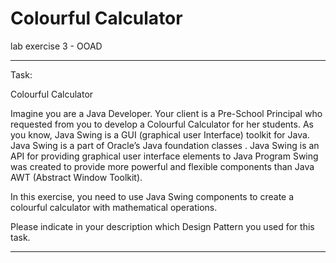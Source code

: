 # Colourful Calculator
lab exercise 3 - OOAD

------------

Task:

Colourful Calculator

Imagine you are a Java Developer. Your client is a Pre-School Principal who requested from you to develop a Colourful Calculator for her students. As you know, Java Swing is a GUI (graphical user Interface)  toolkit for Java. Java Swing is a part of Oracle’s Java foundation classes . Java Swing is an API for providing graphical user interface elements to Java Program Swing was created to provide more powerful and flexible components than Java AWT (Abstract Window Toolkit).

In this exercise, you need to  use Java Swing components to create a colourful calculator with mathematical operations.

Please indicate in your description which Design Pattern you used for this task.

------------

